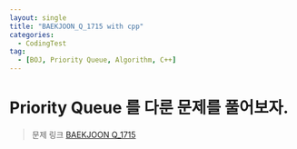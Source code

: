 ```yaml
---
layout: single
title: "BAEKJOON_Q_1715 with cpp"
categories:
  - CodingTest
tag:
  - [BOJ, Priority Queue, Algorithm, C++]
---
```


# Priority Queue 를 다룬 문제를 풀어보자.

> 문제 링크
> [BAEKJOON Q_1715](https://www.acmicpc.net/problem/1715)

